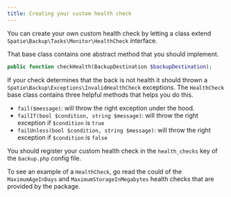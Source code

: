 ```yaml
---
title: Creating your custom health check
---
```


 You can create your own custom health check by letting a class extend `Spatie\Backup\Tasks\Monitor\HealthCheck` interface. 
 
That base class contains one abstract method that you should implement.

```php
public function checkHealth(BackupDestination $backupDestination);
```
 
If your check determines that the back is not health it should thrown a `Spatie\Backup\Exceptions\InvalidHealthCheck` exceptions. The `HealthCheck` base class contains three helpful methods that helps you do this.

- `fail($message)`: will throw the right exception under the hood.
- `failIf(bool $condition, string $message)`: will throw the right exception if `$condition` is `true`
- `failUnless(bool $condition, string $message)`: will throw the right exception if `$condition` is `false`

You should register your custom health check in the `health_checks` key of the `backup.php` config file.

To see an example of a `HealthCheck`, go read the could of the `MaximumAgeInDays` and `MaximumStorageInMegabytes` health checks that are provided by the package.
